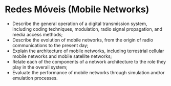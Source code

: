 # Redes Móveis (Mobile Networks)

* Describe the general operation of a digital transmission system, including coding techniques, modulation, radio signal propagation, and media access methods; 
* Describe the evolution of mobile networks, from the origin of radio communications to the present day; 
* Explain the architecture of mobile networks, including terrestrial cellular mobile networks and mobile satellite networks; 
* Relate each of the components of a network architecture to the role they play in the overall system; 
* Evaluate the performance of mobile networks through simulation and/or emulation processes.